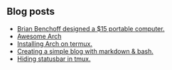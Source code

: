 ## Blog posts
<!-- BLOG-POST-LIST:START -->
- [Brian Benchoff designed a $15 portable computer.](https://furycd001.github.io/brian-benchoff-designed-a-dollar15-portable-computer/)
- [Awesome Arch](https://furycd001.github.io/awesome-arch/)
- [Installing Arch on termux.](https://furycd001.github.io/installing-arch-on-termux/)
- [Creating a simple blog with markdown &amp; bash.](https://furycd001.github.io/creating-a-simple-blog-with-markdown-and-bash/)
- [Hiding statusbar in tmux.](https://furycd001.github.io/hiding-statusbar-in-tmux/)
<!-- BLOG-POST-LIST:END -->

<!--
**furycd001/furycd001** is a ✨ _special_ ✨ repository because its `README.md` (this file) appears on your GitHub profile.

Here are some ideas to get you started:

- 🔭 I’m currently working on ...
- 🌱 I’m currently learning ...
- 👯 I’m looking to collaborate on ...
- 🤔 I’m looking for help with ...
- 💬 Ask me about ...
- 📫 How to reach me: ...
- 😄 Pronouns: ...
- ⚡ Fun fact: ...
-->
